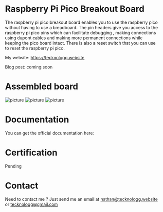 # Raspberry Pi Pico Breakout Board

The raspberry pi pico breakout board enables you to use the raspberry pico without having to use a breadboard. The pin headers give you access to the raspberry pi pico pins which can facilitate debugging , making connections using dupont cables and making more permanent connections while keeping the pico board intact.  There is also a reset switch that you can use to reset the raspberry pi pico.

My website: https://tecknologg.website

Blog post: coming soon


# Assembled board


![picture](https://github.com/Chromico/Raspberry-Pi-Screw-Terminal-Shield/blob/main/photos/1.jpg)
![picture](https://github.com/Chromico/Raspberry-Pi-Screw-Terminal-Shield/blob/main/photos/2.jpg)
![picture](https://github.com/Chromico/Raspberry-Pi-Screw-Terminal-Shield/blob/main/photos/3.jpg)

# Documentation
You can get the official documentation here: 

# Certification
Pending


# Contact

Need to contact me ? Just send me an email at nathan@tecknologg.website or tecknologg@gmail.com
